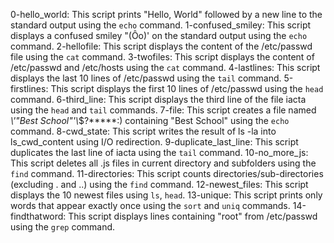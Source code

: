 0-hello_world: This script prints "Hello, World" followed by a new line to the standard output using the `echo` command.
1-confused_smiley: This script displays a confused smiley "(Ôo)' on the standard output using the `echo` command.
2-hellofile: This script displays the content of the /etc/passwd file using the `cat` command.
3-twofiles: This script displays the content of /etc/passwd and /etc/hosts using the `cat` command.
4-lastlines: This script displays the last 10 lines of /etc/passwd using the `tail` command.
5-firstlines: This script displays the first 10 lines of /etc/passwd using the `head` command.
6-third_line: This script displays the third line of the file iacta using the `head` and `tail` commands.
7-file: This script creates a file named *\\'"Best School"\'\\*$\?\*\*\*\*\*:) containing "Best School" using the `echo` command.
8-cwd_state: This script writes the result of ls -la into ls_cwd_content using I/O redirection.
9-duplicate_last_line: This script duplicates the last line of iacta using the `tail` command.
10-no_more_js: This script deletes all .js files in current directory and subfolders using the `find` command.
11-directories: This script counts directories/sub-directories (excluding . and ..) using the `find` command.
12-newest_files: This script displays the 10 newest files using `ls`, `head`.
13-unique: This script prints only words that appear exactly once using the `sort` and `uniq` commands.
14-findthatword: This script displays lines containing "root" from /etc/passwd using the `grep` command.

